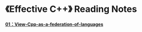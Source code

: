 《Effective C++》 Reading Notes
===
#### [01：View-Cpp-as-a-federation-of-languages](01：View-Cpp-as-a-federation-of-languages.md)
